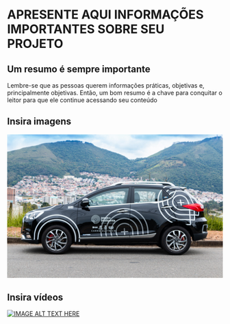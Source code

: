 # APRESENTE AQUI INFORMAÇÕES IMPORTANTES SOBRE SEU PROJETO 

## Um resumo é sempre importante

Lembre-se que as pessoas querem informações práticas, objetivas e, principalmente objetivas. Então, um bom resumo é a chave para conquitar o leitor para que ele continue acessando seu conteúdo

## Insira imagens

![alt text](https://github.com/fabianocostateixeira/eletricalc/blob/main/images/carro5.jpg "Imagem do carro JAC iEV40 adesivado com as marcas do projeto")

## Insira vídeos

[![IMAGE ALT TEXT HERE](http://img.youtube.com/vi/79ehBlsvnXg/0.jpg)](http://www.youtube.com/watch?v=79ehBlsvnXg)




